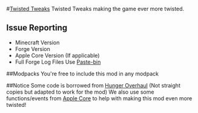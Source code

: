 #[Twisted Tweaks](https://github.com/TSSN/Twisted-Tweaks)
Twisted Tweaks making the game ever more twisted.

## Issue Reporting
* Minecraft Version
* Forge Version
* Apple Core Version (If applicable)
* Full Forge Log Files Use [Paste-bin](http://pastebin.com/)

##Modpacks
You're free to include this mod in any modpack

##Notice
Some code is borrowed from [Hunger Overhaul](https://github.com/progwml6/HungerOverhaul) (Not straight copies but adapted to work for the mod)
We also use some functions/events from [Apple Core](https://github.com/squeek502/AppleCore/) to help with making this mod even more twisted!
